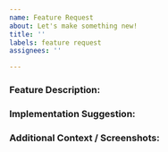 ```yaml
---
name: Feature Request
about: Let's make something new!
title: ''
labels: feature request
assignees: ''

---
```


### Feature Description:
<!-- Describe the idea for your new feature here. -->

### Implementation Suggestion:
<!-- Describe relevant implementation details here. -->

### Additional Context / Screenshots:
<!-- Put relevant screenshots, context and **documentation** here. -->
